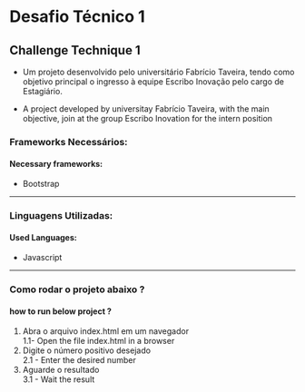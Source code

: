 # Desafio Técnico 1
## Challenge Technique 1

* Um projeto desenvolvido pelo universitário Fabrício Taveira, tendo como objetivo principal o ingresso à equipe Escribo Inovação pelo cargo de Estagiário.

* A project developed by universitay Fabrício Taveira, with the main objective, join at the group Escribo Inovation for the intern position

<h3> Frameworks Necessários:</h3>
<h4> Necessary frameworks:</h4>

* Bootstrap
<hr>

<h3> Linguagens Utilizadas:</h3>
<h4> Used Languages:</h4>

* Javascript
<hr>

### Como rodar o projeto abaixo ?
#### how to run below project ?
1. Abra o arquivo index.html em um navegador 
<br>1.1- Open the file index.html in a browser
2. Digite o número positivo desejado
<br> 2.1 - Enter the desired number
3. Aguarde o resultado
<br>3.1 - Wait the result


